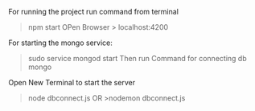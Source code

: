 For running the project run command from terminal
> npm start 
OPen Browser > localhost:4200

For starting the mongo service:
> sudo service mongod start
Then run Command for connecting db
> mongo 

Open New Terminal to start the server 
>node dbconnect.js OR >nodemon dbconnect.js

